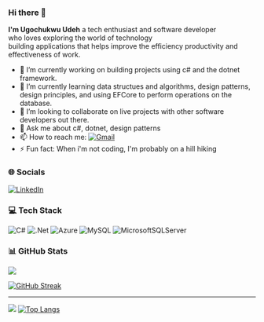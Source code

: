 ### Hi there 👋


**I'm Ugochukwu Udeh** a tech enthusiast and software developer<br> who loves exploring the world of technology<br> building applications that helps improve the efficiency productivity and effectiveness of work.

- 🔭 I’m currently working on building projects using c# and the dotnet framework.
- 🌱 I’m currently learning data structues and algorithms, design patterns, design principles, and using EFCore to perform operations on the database.
- 👯 I’m looking to collaborate on live projects with other software developers out there.
- 💬 Ask me about c#, dotnet, design patterns
- 📫 How to reach me: [![Gmail](https://img.shields.io/badge/-GMAIL-D14836?style=for-the-badge&logo=gmail&logoColor=white)](mailto:jcuudeh@gmail.com)
- ⚡ Fun fact: When i'm not coding, I'm probably on a hill hiking 



### 🌐 Socials
[![LinkedIn](https://img.shields.io/badge/-LINKEDIN-0077B5?style=for-the-badge&logo=linkedin&logoColor=white)](https://www.linkedin.com/in/ugochukwuudeh/)

 

### 💻 Tech Stack
![C#](https://img.shields.io/badge/c%23-%23239120.svg?style=for-the-badge&logo=c-sharp&logoColor=white) ![.Net](https://img.shields.io/badge/.NET-5C2D91?style=for-the-badge&logo=.net&logoColor=white) ![Azure](https://img.shields.io/badge/html5-%0000ff.svg?style=for-the-badge&logo=html5&logoColor=white)   ![MySQL](https://img.shields.io/badge/mysql-%2300f.svg?style=for-the-badge&logo=mysql&logoColor=white) ![MicrosoftSQLServer](https://img.shields.io/badge/Microsoft%20SQL%20Sever-CC2927?style=for-the-badge&logo=microsoft%20sql%20server&logoColor=white)


### 📊 GitHub Stats
![](https://github-readme-stats.vercel.app/api?username=sixxxxxxxxxxx&theme=vision-friendly-dark&include_all_commits=true&count_private=true)

[![GitHub Streak](http://github-readme-streak-stats.herokuapp.com?user=sixxxxxxxxxxx&theme=dark)](https://git.io/streak-stats)<br>

---
[![](https://visitcount.itsvg.in/api?id=sixxxxxxxxxxx&icon=0&color=0)](https://visitcount.itsvg.in)
[![Top Langs](https://github-readme-stats.vercel.app/api/top-langs/?username=sixxxxxxxxxxx&layout=compact&theme=vision-friendly-dark)](https://github.com/lynda-nneka/github-readme-stats)
